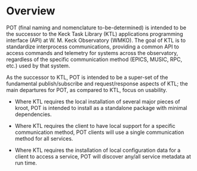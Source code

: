 # Overview

POT (final naming and nomenclature to-be-determined) is intended to be the
successor to the Keck Task Library (KTL) applications programming interface
(API) at W. M. Keck Observatory (WMKO). The goal of KTL is to standardize
interprocess communications, providing a common API to access commands and
telemetry for systems across the observatory, regardless of the specific
communication method (EPICS, MUSIC, RPC, etc.) used by that system.

As the successor to KTL, POT is intended to be a super-set of the fundamental
publish/subscribe and request/response aspects of KTL; the main departures for
POT, as compared to KTL, focus on usability.

 * Where KTL requires the local installation of several major pieces
   of kroot, POT is intended to install as a standalone package with
   minimal dependencies.

 * Where KTL requires the client to have local support for a specific
   communication method, POT clients will use a single communication method
   for all services.

 * Where KTL requires the installation of local configuration data for a
   client to access a service, POT will discover any/all service metadata
   at run time.
